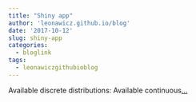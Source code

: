 ```yaml
---
title: "Shiny app"
author: 'leonawicz.github.io/blog'
date: '2017-10-12'
slug: shiny-app
categories:
  - bloglink
tags:
  - leonawiczgithubioblog
---
```


Available discrete distributions: Available continuous[... <i class="fas fa-external-link-alt"></i>](https://leonawicz.github.io/blog/post/shiny-app-distributions-of-random-variables/)


